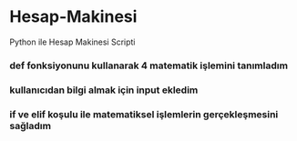 # Hesap-Makinesi
Python ile Hesap Makinesi Scripti
### def fonksiyonunu kullanarak 4 matematik işlemini tanımladım
### kullanıcıdan bilgi almak için input ekledim
### if ve elif koşulu ile matematiksel işlemlerin gerçekleşmesini sağladım

